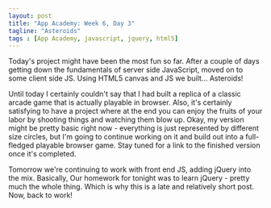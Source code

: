 ```yaml
---
layout: post
title: "App Academy: Week 6, Day 3"
tagline: "Asteroids"
tags : [App Academy, javascript, jquery, html5]
---
```

Today's project might have been the most fun so far. After a couple of days getting down the fundamentals of server side JavaScript, moved on to some client side JS. Using HTML5 canvas and JS we built... Asteroids! 

Until today I certainly couldn't say that I had built a replica of a classic arcade game that is actually playable in browser. Also, it's certainly satisfying to have a project where at the end you can enjoy the fruits of your labor by shooting things and watching them blow up. Okay, my version might be pretty basic right now - everything is just represented by different size circles, but I'm going to continue working on it and build out into a full-fledged playable browser game. Stay tuned for a link to the finished version once it's completed.

Tomorrow we're continuing to work with front end JS, adding jQuery into the mix. Basically, Our homework for tonight was to learn jQuery - pretty much the whole thing. Which is why this is a late and relatively short post. Now, back to work!